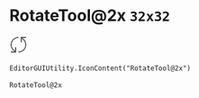 # RotateTool@2x `32x32`
<img src="/img/RotateTool@2x.png" width=32 height=32>

``` CSharp
EditorGUIUtility.IconContent("RotateTool@2x")
```
```
RotateTool@2x
```

